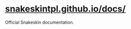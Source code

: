 [snakeskintpl.github.io/docs/](http://snakeskintpl.github.io/docs/)
===================

Official Snakeskin documentation.
